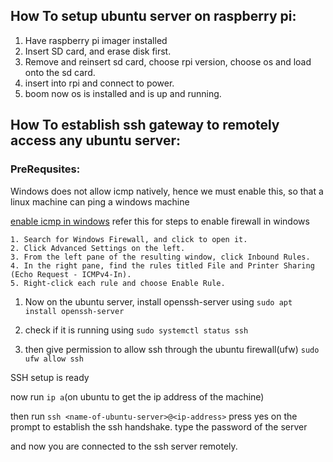 ## How To setup ubuntu server on raspberry pi:

1. Have raspberry pi imager installed
2. Insert SD card, and erase disk first.
3. Remove and reinsert sd card, choose rpi version, choose os and load onto the sd card.
4. insert into rpi and connect to power.
5. boom now os is installed and is up and running.

## How To establish ssh gateway to remotely access any ubuntu server:

### PreRequsites: 

Windows does not allow icmp natively, hence we must enable this,
so that a linux machine can ping a windows machine

[enable icmp in windows](https://kb.iu.edu/d/aopy)  refer this for steps to enable firewall in windows

	1. Search for Windows Firewall, and click to open it.
	2. Click Advanced Settings on the left.
	3. From the left pane of the resulting window, click Inbound Rules.
	4. In the right pane, find the rules titled File and Printer Sharing (Echo Request - ICMPv4-In).
	5. Right-click each rule and choose Enable Rule.

1. Now on the ubuntu server, install openssh-server using
`sudo apt install openssh-server`

2. check if it is running using
`sudo systemctl status ssh`

3. then give permission to allow ssh through the ubuntu firewall(ufw)
`sudo ufw allow ssh`

SSH setup is ready


now run `ip a`(on ubuntu to get the ip address of the machine)

then run `ssh <name-of-ubuntu-server>@<ip-address>`
press yes on the prompt to establish the ssh handshake.
type the password of the server

and now you are connected to the ssh server remotely.
